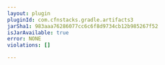 ```yaml
---
layout: plugin
pluginId: com.cfnstacks.gradle.artifacts3
jarSha1: 983aaa76286077cc6c6f8d9734cb12b985267f52
isJarAvailable: true
error: NONE
violations: []

---
```

